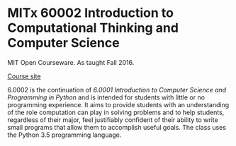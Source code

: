 # MITx 60002 Introduction to Computational Thinking and Computer Science
MIT Open Courseware. As taught Fall 2016.

[Course site](https://ocw.mit.edu/courses/electrical-engineering-and-computer-science/6-0002-introduction-to-computational-thinking-and-data-science-fall-2016/index.htm)

6.0002 is the continuation of _6.0001 Introduction to Computer Science and Programming in Python_ and is intended for students with little or no programming experience. It aims to provide students with an understanding of the role computation can play in solving problems and to help students, regardless of their major, feel justifiably confident of their ability to write small programs that allow them to accomplish useful goals. The class uses the Python 3.5 programming language.

